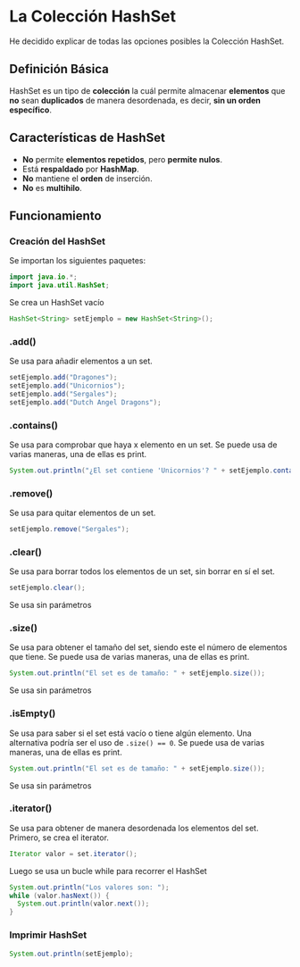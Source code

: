 # La Colección HashSet

He decidido explicar de todas las opciones posibles la Colección HashSet.

## Definición Básica
HashSet es un tipo de **colección** la cuál permite almacenar **elementos** que **no** sean **duplicados** de manera desordenada, es decir, **sin un orden específico**.

## Características de HashSet

* **No** permite **elementos repetidos**, pero **permite nulos**.
* Está **respaldado** por **HashMap**.
* **No** mantiene el **orden** de inserción.
* **No** es **multihilo**.

## Funcionamiento

  ### Creación del HashSet
  Se importan los siguientes paquetes:
  ```java
  import java.io.*; 
  import java.util.HashSet; 
  ```
  Se crea un HashSet vacío
  ```java
  HashSet<String> setEjemplo = new HashSet<String>(); 
  ```

  ### .add()
  Se usa para añadir elementos a un set.
  ```java
  setEjemplo.add("Dragones"); 
  setEjemplo.add("Unicornios"); 
  setEjemplo.add("Sergales"); 
  setEjemplo.add("Dutch Angel Dragons");
  ```
  
  ### .contains()
  Se usa para comprobar que haya x elemento en un set.
  Se puede usa de varias maneras, una de ellas es print.
  ```java
  System.out.println("¿El set contiene 'Unicornios'? " + setEjemplo.contains("Unicornios"));
  ```
  
  ### .remove()
  Se usa para quitar elementos de un set.
  ```java
  setEjemplo.remove("Sergales");
  ```
  
  ### .clear()
  Se usa para borrar todos los elementos de un set, sin borrar en sí el set.
  ```java
  setEjemplo.clear();
  ```
  Se usa sin parámetros
  
  ### .size()
  Se usa para obtener el tamaño del set, siendo este el número de elementos que tiene.
  Se puede usa de varias maneras, una de ellas es print.
  ```java
  System.out.println("El set es de tamaño: " + setEjemplo.size());
  ```
  Se usa sin parámetros
  
  ### .isEmpty()
  Se usa para saber si el set está vacío o tiene algún elemento.
  Una alternativa podría ser el uso de ```.size() == 0```.
  Se puede usa de varias maneras, una de ellas es print.
  ```java
  System.out.println("El set es de tamaño: " + setEjemplo.size());
  ```
  Se usa sin parámetros
  
  ### .iterator()
  Se usa para obtener de manera desordenada los elementos del set.
  Primero, se crea el iterator.
  ```java
  Iterator valor = set.iterator(); 
  ```
  Luego se usa un bucle while para recorrer el HashSet
  ```java
  System.out.println("Los valores son: "); 
  while (valor.hasNext()) { 
    System.out.println(valor.next()); 
  }
  ```
  
  ### Imprimir HashSet
  ```java
  System.out.println(setEjemplo);
  ```
